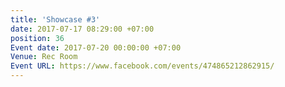 ```yaml
---
title: 'Showcase #3'
date: 2017-07-17 08:29:00 +07:00
position: 36
Event date: 2017-07-20 00:00:00 +07:00
Venue: Rec Room
Event URL: https://www.facebook.com/events/474865212862915/
---
```


